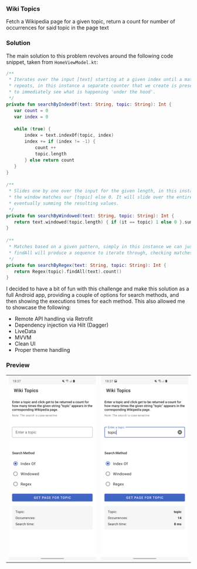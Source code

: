 ### Wiki Topics
Fetch a Wikipedia page for a given topic, return a count for number of occurrences for said topic in the page text

### Solution 
The main solution to this problem revolves around the following code snippet, taken from `HomeViewModel.kt`:

 ```kotlin
 /**
  * Iterates over the input [text] starting at a given index until a match is found, loops and
  * repeats, in this instance a separate counter that we create is present. Potentially easier
  * to immediately see what is happening 'under the hood'.
  */
private fun searchByIndexOf(text: String, topic: String): Int {
    var count = 0
    var index = 0

    while (true) {
        index = text.indexOf(topic, index)
        index += if (index != -1) {
            count ++
            topic.length
        } else return count
    }
}

/**
  * Slides one by one over the input for the given length, in this instance producing a 1 if
  * the window matches our [topic] else 0. It will slide over the entire input before
  * eventually summing the resulting values.
  */
private fun searchByWindowed(text: String, topic: String): Int {
    return text.windowed(topic.length) { if (it == topic) 1 else 0 }.sum()
}

/**
  * Matches based on a given pattern, simply in this instance we can just use the topic input.
  * findAll will produce a sequence to iterate through, checking matches.
  */
private fun searchByRegex(text: String, topic: String): Int {
    return Regex(topic).findAll(text).count()
}
 ```

I decided to have a bit of fun with this challenge and make this solution as a full Android app, providing a couple of options for search methods, and then showing the executions times for each method. This also allowed me to showcase the following:

- Remote API handling via Retrofit
- Dependency injection via Hilt (Dagger) 
- LiveData
- MVVM
- Clean UI
- Proper theme handling

### Preview
| | |
| - | - |
| ![](https://raw.githubusercontent.com/maxhvesser/wiki-topics-android/main/images/home.jpg)  | ![](https://raw.githubusercontent.com/maxhvesser/wiki-topics-android/main/images/home_input.jpg)  |
